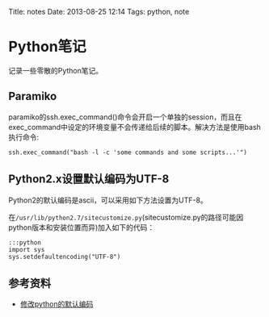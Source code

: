 Title: notes
Date: 2013-08-25 12:14
Tags: python, note

# Python笔记

记录一些零散的Python笔记。

## Paramiko

paramiko的ssh.exec_command()命令会开启一个单独的session，而且在exec_command中设定的环境变量不会传递给后续的脚本。解决方法是使用bash执行命令:

    ssh.exec_command("bash -l -c 'some commands and some scripts...'")
    
## Python2.x设置默认编码为UTF-8
Python2的默认编码是ascii，可以采用如下方法设置为UTF-8。

在`/usr/lib/python2.7/sitecustomize.py`(sitecustomize.py的路径可能因python版本和安装位置而异)加入如下的代码：

    :::python
    import sys 
    sys.setdefaultencoding("UTF-8")

## 参考资料

*  [修改python的默认编码](http://stackoverflow.com/questions/2276200/changing-default-encoding-of-python)

